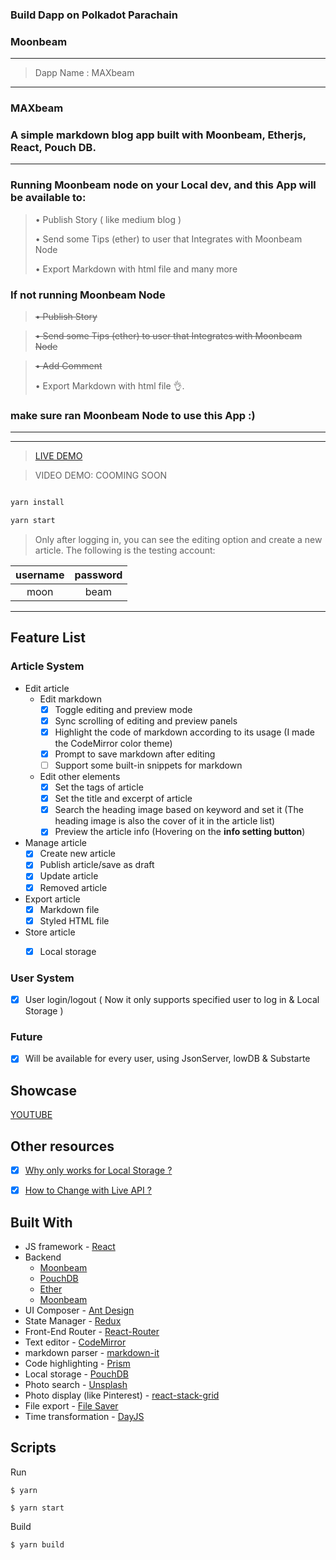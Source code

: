
### Build Dapp on Polkadot Parachain

### Moonbeam 
---

> Dapp Name : MAXbeam
---

> 

### MAXbeam

### A simple markdown blog app built with Moonbeam, Etherjs, React, Pouch DB.
---


### Running Moonbeam node on your Local dev, and this App will be available to:

> • Publish Story ( like medium blog ) 
> 
> • Send some Tips (ether) to user that Integrates with  Moonbeam Node  
> 
> • Export Markdown with html file and many more 

### If not running Moonbeam Node
> <del>• Publish Story </del> 

> <del>• Send some Tips (ether) to user that Integrates with  Moonbeam Node  </del> 

> <del>• Add Comment  </del> 
> 
> • Export Markdown with html file 👌.

### make sure ran Moonbeam Node to use this App :)
---
---


> [LIVE DEMO]((https://maxbeam-app.web.app/))

> VIDEO DEMO: COOMING SOON

```jsx

yarn install

yarn start
```

> Only after logging in, you can see the editing option and create a new article. The following is the testing account:

| username | password |
| :------: | :------: |
| moon     | beam  |

---


## Feature List

### Article System

- Edit article
  - Edit markdown
    - [x] Toggle editing and preview mode
    - [x] Sync scrolling of editing and preview panels
    - [x] Highlight the code of markdown according to its usage (I made the CodeMirror color theme)
    - [x] Prompt to save markdown after editing
    - [ ] Support some built-in snippets for markdown
  - Edit other elements
    - [x] Set the tags of article
    - [x] Set the title and excerpt of article
    - [x] Search the heading image based on keyword and set it (The heading image is also the cover of it in the article list)
    - [x] Preview the article info (Hovering on the **info setting button**)
- Manage article
  - [x] Create new article
  - [x] Publish article/save as draft
  - [x] Update article
  - [x] Removed article
- Export article
  - [x] Markdown file
  - [x] Styled HTML file
- Store article
  - [x] Local storage


### User System

- [x] User login/logout ( Now it only supports specified user to log in & Local Storage )

### Future

- [x] Will be available for every user, using JsonServer, lowDB & Substarte


## Showcase 

[YOUTUBE](youtube.com)


## Other resources

- [x] [Why only works for Local Storage ?](.com)

- [x] [How to Change with Live API ?](.com)

## Built With

- JS framework - [React](https://github.com/facebook/react/)
- Backend
   - [Moonbeam](https://github.com/facebook/react/)
   - [PouchDB](https://github.com/facebook/react/)
   - [Ether](https://github.com/facebook/react/)
   - [Moonbeam](https://github.com/facebook/react/)
- UI Composer - [Ant Design](https://github.com/ant-design/ant-design/)
- State Manager - [Redux](https://github.com/reactjs/redux/)
- Front-End Router - [React-Router](https://github.com/ReactTraining/react-router)
- Text editor - [CodeMirror](https://github.com/codemirror/CodeMirror/)
- markdown parser - [markdown-it](https://github.com/markdown-it/markdown-it/)
- Code highlighting - [Prism](https://github.com/PrismJS/prism/)
- Local storage - [PouchDB](https://github.com/pouchdb/pouchdb/)
- Photo search - [Unsplash](https://github.com/unsplash/unsplash-js)
- Photo display (like Pinterest) - [react-stack-grid](https://github.com/tsuyoshiwada/react-stack-grid)
- File export - [File Saver](https://github.com/eligrey/FileSaver.js/)
- Time transformation - [DayJS](https://github.com/iamkun/dayjs)

## Scripts

Run

```
$ yarn 

$ yarn start
```

Build

```
$ yarn build
```
